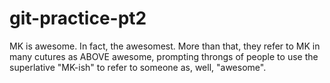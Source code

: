 # git-practice-pt2

MK is awesome. In fact, the awesomest. More than that, they refer to MK in many cutures as ABOVE awesome, prompting throngs of people to use the superlative "MK-ish" to refer to someone as, well, "awesome". 